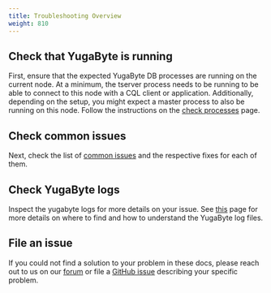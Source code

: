 ```yaml
---
title: Troubleshooting Overview
weight: 810
---
```


## Check that YugaByte is running

First, ensure that the expected YugaByte DB processes are running on the current node.
At a minimum, the tserver process needs to be running to be able to connect to this node with a CQL client or application.
Additionally, depending on the setup, you might expect a master process to also be running on this node.
Follow the instructions on the [check processes](/troubleshoot/nodes/check-processes/) page.

## Check common issues

Next, check the list of [common issues](/troubleshoot/common-issues) and the respective fixes for each of them.

## Check YugaByte logs

Inspect the yugabyte logs for more details on your issue. See [this](/troubleshoot/nodes/check-logs) page for more details on where to find and how to understand the YugaByte log files.

## File an issue

If you could not find a solution to your problem in these docs, please reach out to us on our [forum](https://forum.yugabyte.com/) or file a [GitHub issue](https://github.com/YugaByte/yugabyte-db/issues) describing your specific problem.

